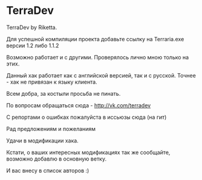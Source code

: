 TerraDev
========
TerraDev by Riketta.

Для успешной компиляции проекта добавьте ссылку на Terraria.exe версии 1.2 либо 1.1.2

Возможно работает и с другими. Проверялось лично мною только на этих.

Данный хак работает как с английской версией, так и с русской. Точнее - хак не привязан к языку клиента.

Всем добра, за костыли просьба не пинать.

По вопросам обращаться сюда - http://vk.com/terradev

С репортами о ошибках пожалуйста в иссьюзы сюда (на гит)

Рад предложениям и пожеланиям

Удачи в модификации хака.

Кстати, о ваших интересных модификациях так же сообщайте, возможно добавлю в основную ветку.

И вас внесу в список авторов :)
